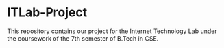 # ITLab-Project
This repository contains our project for the Internet Technology Lab under the coursework of the 7th semester of B.Tech in CSE.
